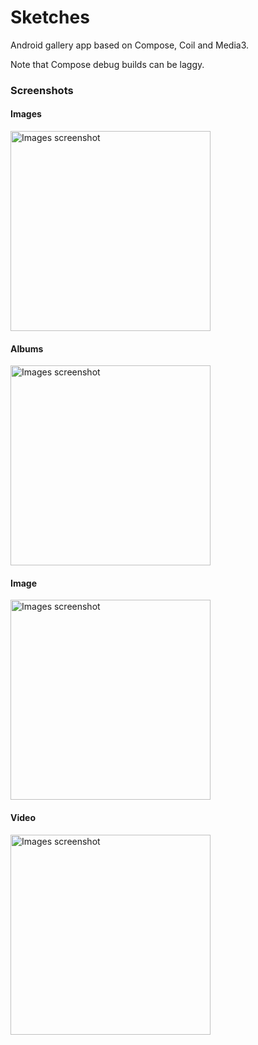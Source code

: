# Sketches

Android gallery app based on Compose, Coil and Media3.

Note that Compose debug builds can be laggy.

### Screenshots

#### Images
<img src="https://github.com/yuriy-budiyev/sketches/blob/main/screenshots/screenshot_images.png?raw=true" width="320" alt="Images screenshot">

#### Albums
<img src="https://github.com/yuriy-budiyev/sketches/blob/main/screenshots/screenshot_buckets.png?raw=true" width="320" alt="Images screenshot">

#### Image
<img src="https://github.com/yuriy-budiyev/sketches/blob/main/screenshots/screenshot_image.png?raw=true" width="320" alt="Images screenshot">

#### Video
<img src="https://github.com/yuriy-budiyev/sketches/blob/main/screenshots/screenshot_video.png?raw=true" width="320" alt="Images screenshot">
